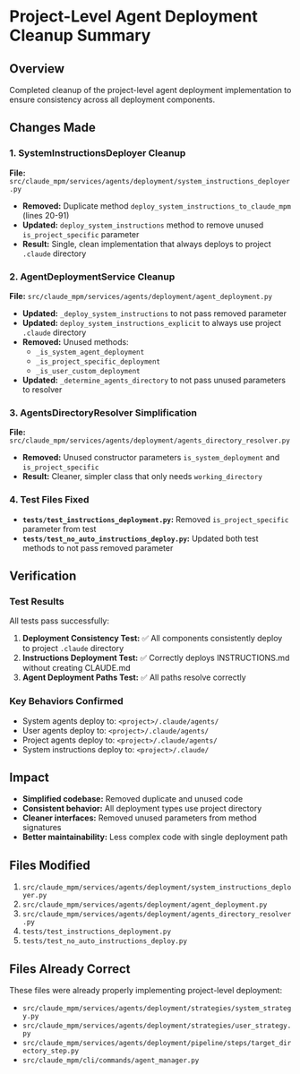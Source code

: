 # Project-Level Agent Deployment Cleanup Summary

## Overview
Completed cleanup of the project-level agent deployment implementation to ensure consistency across all deployment components.

## Changes Made

### 1. SystemInstructionsDeployer Cleanup
**File:** `src/claude_mpm/services/agents/deployment/system_instructions_deployer.py`

- **Removed:** Duplicate method `deploy_system_instructions_to_claude_mpm` (lines 20-91)
- **Updated:** `deploy_system_instructions` method to remove unused `is_project_specific` parameter
- **Result:** Single, clean implementation that always deploys to project `.claude` directory

### 2. AgentDeploymentService Cleanup  
**File:** `src/claude_mpm/services/agents/deployment/agent_deployment.py`

- **Updated:** `_deploy_system_instructions` to not pass removed parameter
- **Updated:** `deploy_system_instructions_explicit` to always use project `.claude` directory
- **Removed:** Unused methods:
  - `_is_system_agent_deployment`
  - `_is_project_specific_deployment`
  - `_is_user_custom_deployment`
- **Updated:** `_determine_agents_directory` to not pass unused parameters to resolver

### 3. AgentsDirectoryResolver Simplification
**File:** `src/claude_mpm/services/agents/deployment/agents_directory_resolver.py`

- **Removed:** Unused constructor parameters `is_system_deployment` and `is_project_specific`
- **Result:** Cleaner, simpler class that only needs `working_directory`

### 4. Test Files Fixed
- **`tests/test_instructions_deployment.py`:** Removed `is_project_specific` parameter from test
- **`tests/test_no_auto_instructions_deploy.py`:** Updated both test methods to not pass removed parameter

## Verification

### Test Results
All tests pass successfully:

1. **Deployment Consistency Test:** ✅ All components consistently deploy to project `.claude` directory
2. **Instructions Deployment Test:** ✅ Correctly deploys INSTRUCTIONS.md without creating CLAUDE.md
3. **Agent Deployment Paths Test:** ✅ All paths resolve correctly

### Key Behaviors Confirmed
- System agents deploy to: `<project>/.claude/agents/`
- User agents deploy to: `<project>/.claude/agents/`
- Project agents deploy to: `<project>/.claude/agents/`
- System instructions deploy to: `<project>/.claude/`

## Impact
- **Simplified codebase:** Removed duplicate and unused code
- **Consistent behavior:** All deployment types use project directory
- **Cleaner interfaces:** Removed unused parameters from method signatures
- **Better maintainability:** Less complex code with single deployment path

## Files Modified
1. `src/claude_mpm/services/agents/deployment/system_instructions_deployer.py`
2. `src/claude_mpm/services/agents/deployment/agent_deployment.py`
3. `src/claude_mpm/services/agents/deployment/agents_directory_resolver.py`
4. `tests/test_instructions_deployment.py`
5. `tests/test_no_auto_instructions_deploy.py`

## Files Already Correct
These files were already properly implementing project-level deployment:
- `src/claude_mpm/services/agents/deployment/strategies/system_strategy.py`
- `src/claude_mpm/services/agents/deployment/strategies/user_strategy.py`
- `src/claude_mpm/services/agents/deployment/pipeline/steps/target_directory_step.py`
- `src/claude_mpm/cli/commands/agent_manager.py`